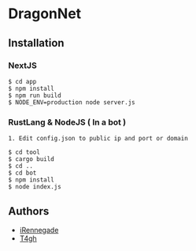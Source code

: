 # DragonNet
## Installation
### NextJS
```
$ cd app
$ npm install
$ npm run build
$ NODE_ENV=production node server.js
```
### RustLang & NodeJS ( In a bot )
```
1. Edit config.json to public ip and port or domain

$ cd tool
$ cargo build
$ cd ..
$ cd bot
$ npm install
$ node index.js
```

## Authors
- [iRennegade](https://github.com/iRennegade)
- [T4gh](https://github.com/T4gh)

